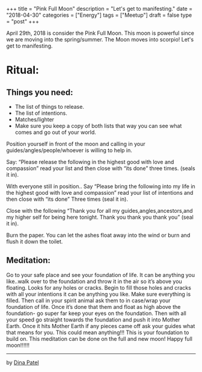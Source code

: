 +++
title = "Pink Full Moon"
description = "Let's get to manifesting."
date = "2018-04-30"
categories = ["Energy"]
tags = ["Meetup"]
draft = false
type = "post"
+++

April 29th, 2018 is consider the Pink Full Moon. This moon is powerful since we are moving into the spring/summer. The Moon moves into scorpio! Let's get to manifesting.

# Ritual:

## Things you need:
- The list of things to release. 
- The list of intentions. 
- Matches/lighter 
- Make sure you keep a copy of both lists that way you can see what comes and go out of your world. 

Position yourself in front of the moon and calling in your guides/angles/people/whoever is willing to help in. 

Say: “Please release the following in the highest good with love and compassion” read your list and then close with “its done” three times. (seals it in). 

With everyone still in position.. Say “Please bring the following into my life in the highest good with love and compassion” read your list of intentions and then close with “its done” Three times (seal it in). 

Close with the following “Thank you for all my guides,angles,ancestors,and my higher self for being here tonight. Thank you thank you thank you” (seal it in).  

Burn the paper. You can let the ashes float away into the wind or burn and flush it down the toilet. 

## Meditation:

Go to your safe place and see your foundation of life. It can be anything you like..walk over to the foundation and throw it in the air so it’s above you floating. Looks for any holes or cracks. Begin to fill those holes and cracks with all your intentions it can be anything you like. Make sure everything is filled. Then call in your spirit animal ask them to in case/wrap your foundation of life. Once it’s done that them and float as high above the foundation- go super far keep your eyes on the foundation. Then with all your speed go straight towards the foundation and push it into Mother Earth. Once it hits Mother Earth if any pieces came off ask your guides what that means for you. This could mean anything!!! This is your foundation to build on. This meditation can be done on the full and new moon! Happy full moon!!!!!!

---
by
[Dina Patel](http://pseudophysical.com/contributor/dina-patel/)